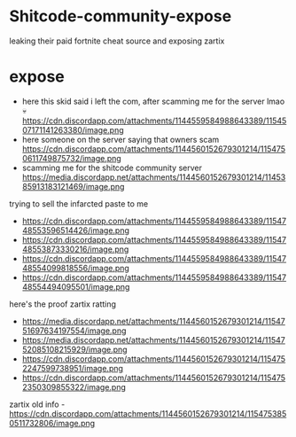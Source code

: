 # Shitcode-community-expose
leaking their paid fortnite cheat source and exposing zartix


# expose
- here this skid said i left the com, after scamming me for the server lmao :skull:
https://cdn.discordapp.com/attachments/1144559584988643389/1154507171141263380/image.png
- here someone on the server saying that owners scam
https://cdn.discordapp.com/attachments/1144560152679301214/1154750611749875732/image.png
- scamming me for the shitcode community server
https://media.discordapp.net/attachments/1144560152679301214/1145385913183121469/image.png

trying to sell the infarcted paste to me
- https://cdn.discordapp.com/attachments/1144559584988643389/1154748553596514426/image.png
- https://cdn.discordapp.com/attachments/1144559584988643389/1154748553873330216/image.png
- https://cdn.discordapp.com/attachments/1144559584988643389/1154748554099818556/image.png
- https://cdn.discordapp.com/attachments/1144559584988643389/1154748554494095501/image.png
 
here's the proof zartix ratting
- https://media.discordapp.net/attachments/1144560152679301214/1154751697634197554/image.png
- https://media.discordapp.net/attachments/1144560152679301214/1154752085108215929/image.png
- https://cdn.discordapp.com/attachments/1144560152679301214/1154752247599738951/image.png
- https://cdn.discordapp.com/attachments/1144560152679301214/1154752350309855322/image.png

zartix old info - https://cdn.discordapp.com/attachments/1144560152679301214/1154753850511732806/image.png
